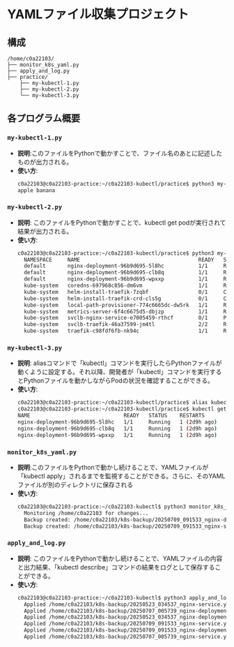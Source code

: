 # YAMLファイル収集プロジェクト

## 構成
```
/home/c0a22103/
├── monitor_k8s_yaml.py
├── apply_and_log.py
├── practice/
    ├── my-kubectl-1.py
    ├── my-kubectl-2.py
    └── my-kubectl-3.py
```

## 各プログラム概要

### `my-kubectl-1.py`

- **説明**:このファイルをPythonで動かすことで、ファイル名のあとに記述したものが出力される。
- **使い方**:
  ```bash
  c0a22103@c0a22103-practice:~/c0a22103-kubectl/practice$ python3 my-kubectl-1.py apple banana
  apple banana 
  ```

### `my-kubectl-2.py`

- **説明**: このファイルをPythonで動かすことで、kubectl get podが実行されて結果が出力される。
- **使い方**:
  ```bash
  c0a22103@c0a22103-practice:~/c0a22103-kubectl/practice$ python3 my-kubectl-2.py
    NAMESPACE     NAME                                      READY   STATUS      RESTARTS       AGE
    default       nginx-deployment-96b9d695-5l8hc           1/1     Running     1 (2d8h ago)   47d
    default       nginx-deployment-96b9d695-clb8q           1/1     Running     1 (2d8h ago)   47d
    default       nginx-deployment-96b9d695-wpxxp           1/1     Running     1 (2d8h ago)   47d
    kube-system   coredns-697968c856-dm6vm                  1/1     Running     1 (2d8h ago)   48d
    kube-system   helm-install-traefik-7zqbf                0/1     Completed   1              48d
    kube-system   helm-install-traefik-crd-cls5g            0/1     Completed   0              48d
    kube-system   local-path-provisioner-774c6665dc-dw5rk   1/1     Running     1 (2d8h ago)   48d
    kube-system   metrics-server-6f4c6675d5-dbjzp           1/1     Running     2 (2d8h ago)   48d
    kube-system   svclb-nginx-service-e7005459-rthcf        0/1     Pending     0              47d
    kube-system   svclb-traefik-46a37599-jm4tl              2/2     Running     2 (2d8h ago)   48d
    kube-system   traefik-c98fdf6fb-nk94c                   1/1     Running     1 (2d8h ago)   48d
  ```

### `my-kubectl-3.py`

- **説明**: aliasコマンドで「kubectl」コマンドを実行したらPythonファイルが動くように設定する。それ以降、開発者が「kubectl」コマンドを実行するとPythonファイルを動かしながらPodの状況を確認することができる。
- **使い方**:
  ```bash
  c0a22103@c0a22103-practice:~/c0a22103-kubectl/practice$ alias kubectl="python3 my-kubectl-3.py"
  c0a22103@c0a22103-practice:~/c0a22103-kubectl/practice$ kubectl get pods
  NAME                              READY   STATUS    RESTARTS       AGE
  nginx-deployment-96b9d695-5l8hc   1/1     Running   1 (2d9h ago)   47d
  nginx-deployment-96b9d695-clb8q   1/1     Running   1 (2d9h ago)   47d
  nginx-deployment-96b9d695-wpxxp   1/1     Running   1 (2d9h ago)   47d
  ```

### `monitor_k8s_yaml.py`

- **説明**:このファイルをPythonで動かし続けることで、YAMLファイルが「kubectl apply」されるまでを監視することができる。さらに、そのYAMLファイルが別のディレクトリに保存される
- **使い方**:
  ```bash
  c0a22103@c0a22103-practice:~/c0a22103-kubectl$ python3 monitor_k8s_yaml.py
    Monitoring /home/c0a22103 for changes...
    Backup created: /home/c0a22103/k8s-backup/20250709_091533_nginx-deployment.yaml
    Backup created: /home/c0a22103/k8s-backup/20250709_091533_nginx-service.yaml
  ```

### `apply_and_log.py`

- **説明**: このファイルをPythonで動かし続けることで、YAMLファイルの内容と出力結果、「kubectl describe」コマンドの結果をログとして保存することができる。
- **使い方**:
  ```bash
  c0a22103@c0a22103-practice:~/c0a22103-kubectl$ python3 apply_and_log.py
    Applied /home/c0a22103/k8s-backup/20250523_034537_nginx-service.yaml, log saved to               /home/c0a22103/k8s-logs/20250709_091930_20250523_034537_nginx-service.yaml.log
    Applied /home/c0a22103/k8s-backup/20250707_005739_nginx-deployment.yaml, log saved to            /home/c0a22103/k8s-logs/20250709_091931_20250707_005739_nginx-deployment.yaml.log
    Applied /home/c0a22103/k8s-backup/20250523_034537_nginx-deployment.yaml, log saved to            /home/c0a22103/k8s-logs/20250709_091931_20250523_034537_nginx-deployment.yaml.log
    Applied /home/c0a22103/k8s-backup/20250709_091533_nginx-service.yaml, log saved to               /home/c0a22103/k8s-logs/20250709_091931_20250709_091533_nginx-service.yaml.log
    Applied /home/c0a22103/k8s-backup/20250709_091533_nginx-deployment.yaml, log saved to            /home/c0a22103/k8s-logs/20250709_091932_20250709_091533_nginx-deployment.yaml.log
    Applied /home/c0a22103/k8s-backup/20250707_005739_nginx-service.yaml, log saved to               /home/c0a22103/k8s-logs/20250709_091932_20250707_005739_nginx-service.yaml.log
  ```

